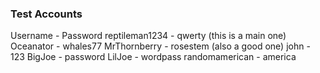 ### Test Accounts
Username - Password
reptileman1234 - qwerty (this is a main one)
Oceanator - whales77
MrThornberry - rosestem (also a good one)
john - 123
BigJoe - password
LilJoe - wordpass
randomamerican - america
